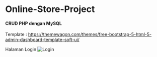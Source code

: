 # Online-Store-Project
<h4>CRUD PHP dengan MySQL</h4>

Template : https://themewagon.com/themes/free-bootstrap-5-html-5-admin-dashboard-template-soft-ui/

Halaman Login
![Login](https://user-images.githubusercontent.com/65702027/140840770-f0db153c-b28a-450a-97f5-26be33ef83e2.png)
